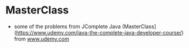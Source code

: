 # MasterClass

* some of the problems from JComplete Java (MasterClass](https://www.udemy.com/java-the-complete-java-developer-course/) from www.udemy.com
